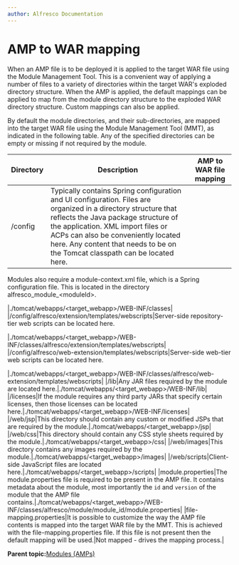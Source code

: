 ```yaml
---
author: Alfresco Documentation
---
```


# AMP to WAR mapping

When an AMP file is to be deployed it is applied to the target WAR file using the Module Management Tool. This is a convenient way of applying a number of files to a variety of directories within the target WAR's exploded directory structure. When the AMP is applied, the default mappings can be applied to map from the module directory structure to the exploded WAR directory structure. Custom mappings can also be applied.

By default the module directories, and their sub-directories, are mapped into the target WAR file using the Module Management Tool \(MMT\), as indicated in the following table. Any of the specified directories can be empty or missing if not required by the module.

|Directory|Description|AMP to WAR file mapping|
|---------|-----------|-----------------------|
|/config|Typically contains Spring configuration and UI configuration. Files are organized in a directory structure that reflects the Java package structure of the application. XML import files or ACPs can also be conveniently located here. Any content that needs to be on the Tomcat classpath can be located here.

 Modules also require a module-context.xml file, which is a Spring configuration file. This is located in the directory alfresco\_module\_<moduleId\>.

|./tomcat/webapps/<target\_webapp\>/WEB-INF/classes|
|/config/alfresco/extension/templates/webscripts|Server-side repository-tier web scripts can be located here.

|./tomcat/webapps/<target\_webapp\>/WEB-INF/classes/alfresco/extension/templates/webscripts|
|/config/alfresco/web-extension/templates/webscripts|Server-side web-tier web scripts can be located here.

|./tomcat/webapps/<target\_webapp\>/WEB-INF/classes/alfresco/web-extension/templates/webscripts|
|/lib|Any JAR files required by the module are located here.|./tomcat/webapps/<target\_webapp\>/WEB-INF/lib|
|/licenses|If the module requires any third party JARs that specify certain licenses, then those licenses can be located here.|./tomcat/webapps/<target\_webapp\>/WEB-INF/licenses|
|/web/jsp|This directory should contain any custom or modified JSPs that are required by the module.|./tomcat/webapps/<target\_webapp\>/jsp|
|/web/css|This directory should contain any CSS style sheets required by the module.|./tomcat/webapps/<target\_webapp\>/css|
|/web/images|This directory contains any images required by the module.|./tomcat/webapps/<target\_webapp\>/images|
|/web/scripts|Client-side JavaScript files are located here.|./tomcat/webapps/<target\_webapp\>/scripts|
|module.properties|The module.properties file is required to be present in the AMP file. It contains metadata about the module, most importantly the `id` and `version` of the module that the AMP file contains.|./tomcat/webapps/<target\_webapp\>/WEB-INF/classes/alfresco/module/module\_id/module.properties|
|file-mapping.properties|It is possible to customize the way the AMP file contents is mapped into the target WAR file by the MMT. This is achieved with the file-mapping.properties file. If this file is not present then the default mapping will be used.|Not mapped - drives the mapping process.|

**Parent topic:**[Modules \(AMPs\)](../concepts/dev-extensions-modules-intro.md)

